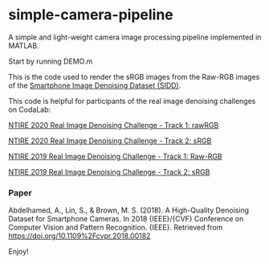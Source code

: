 # simple-camera-pipeline
A simple and light-weight camera image processing pipeline implemented in MATLAB.

Start by running DEMO.m

This is the code used to render the sRGB images from the Raw-RGB images of the [Smartphone Image Denoising Dataset (SIDD)](https://www.eecs.yorku.ca/~kamel/sidd/).

This code is helpful for participants of the real image denoising challenges on CodaLab:


[NTIRE 2020 Real Image Denoising Challenge - Track 1: rawRGB](https://competitions.codalab.org/competitions/22230)

[NTIRE 2020 Real Image Denoising Challenge - Track 2: sRGB](https://competitions.codalab.org/competitions/22231)

[NTIRE 2019 Real Image Denoising Challenge - Track 1: Raw-RGB](https://competitions.codalab.org/competitions/21258)

[NTIRE 2019 Real Image Denoising Challenge - Track 2: sRGB](https://competitions.codalab.org/competitions/21266)

### Paper
Abdelhamed, A., Lin, S., & Brown, M. S. (2018). A High-Quality Denoising Dataset for Smartphone Cameras. In 2018 {IEEE}/{CVF} Conference on Computer Vision and Pattern Recognition. {IEEE}. Retrieved from https://doi.org/10.1109%2Fcvpr.2018.00182

Enjoy!

